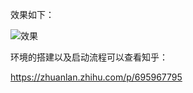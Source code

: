 效果如下：

![效果](https://github.com/zhongtianda/px4_gazebo_fuel/blob/master/gif.gif)

环境的搭建以及启动流程可以查看知乎：

https://zhuanlan.zhihu.com/p/695967795
